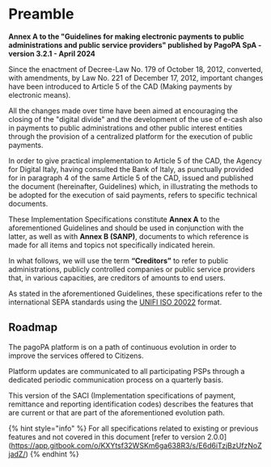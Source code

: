 # Preamble

**Annex A to the "Guidelines for making electronic payments to public administrations and public service providers" published by PagoPA SpA - version 3.2.1 - April 2024**

Since the enactment of Decree-Law No. 179 of October 18, 2012, converted, with amendments, by Law No. 221 of December 17, 2012, important changes have been introduced to Article 5 of the CAD (Making payments by electronic means).

All the changes made over time have been aimed at encouraging the closing of the "digital divide" and the development of the use of e-cash also in payments to public administrations and other public interest entities through the provision of a centralized platform for the execution of public payments.

In order to give practical implementation to Article 5 of the CAD, the Agency for Digital Italy, having consulted the Bank of Italy, as punctually provided for in paragraph 4 of the same Article 5 of the CAD, issued and published the document (hereinafter, Guidelines) which, in illustrating the methods to be adopted for the execution of said payments, refers to specific technical documents.

These Implementation Specifications constitute **Annex A** to the aforementioned Guidelines and should be used in conjunction with the latter, as well as with **Annex B (SANP)**, documents to which reference is made for all items and topics not specifically indicated herein.

In what follows, we will use the term **“Creditors”** to refer to public administrations, publicly controlled companies or public service providers that, in various capacities, are creditors of amounts to end users.

As stated in the aforementioned Guidelines, these specifications refer to the international SEPA standards using the [UNIFI ISO 20022](http://www.iso20022.org/) format.

## Roadmap

The pagoPA platform is on a path of continuous evolution in order to improve the services offered to Citizens.

Platform updates are communicated to all participating PSPs through a dedicated periodic communication process on a quarterly basis.

This version of the SACI (Implementation specifications of payment, remittance and reporting identification codes) describes the features that are current or that are part of the aforementioned evolution path.

{% hint style="info" %}
For all specifications related to existing or previous features and not covered in this document \[refer to version 2.0.0]\(https://app.gitbook.com/o/KXYtsf32WSKm6ga638R3/s/E6d6iTzjBzUfzNoZjadZ/)
{% endhint %}
